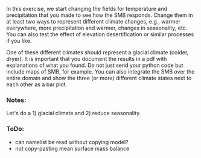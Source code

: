 In this exercise, we start changing the fields for temperature and precipitation that you made to see how the SMB responds. Change them in at least two ways to represent different climate changes, e.g., warmer everywhere, more precipitation and warmer, changes in seasonality, etc. You can also test the effect of elevation desertification or similar processes if you like.

One of these different climates should represent a glacial climate (colder, dryer). It is important that you document the results in a pdf with explanations of what you found. Do not just send your python code but include maps of SMB, for example. You can also integrate the SMB over the entire domain and show the three (or more) different climate states next to each other as a bar plot.

### Notes:
Let's do a 1) glacial climate and 2) reduce seasonality.

### ToDo:
- can namelist be read without copying model?
- not copy-pasting mean surface mass balance